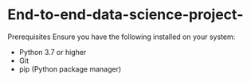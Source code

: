 # End-to-end-data-science-project-
Prerequisites
Ensure you have the following installed on your system:
* Python 3.7 or higher
* Git
* pip (Python package manager)
